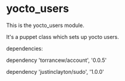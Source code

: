 # yocto_users #

This is the yocto_users module. 

It's a puppet class which sets up yocto users.

dependencies:

dependency 'torrancew/account', '0.0.5'

dependency 'justinclayton/sudo', '1.0.0'
